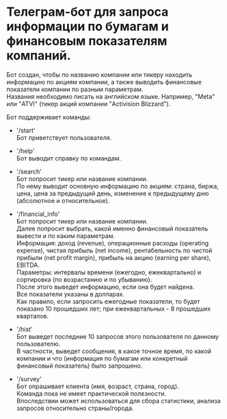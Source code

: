 Телеграм-бот для запроса информации по бумагам и финансовым показателям компаний.
=================================================================================

Бот создан, чтобы по названию компании или тикеру находить информацию по акциям компании, а также выводить финансовые показатели компании по разным параметрам.  
Названия необходимо писать на английском языке. Например, "Meta" или "ATVI" (тикер акций компании "Activision Blizzard").

Бот поддерживает команды:


- '/start'  
Бот приветствует пользователя.


- '/help'  
Бот выводит справку по командам.


- '/search'  
Бот попросит тикер или название компании.  
По нему выводит основную информацию по акциям: страна, биржа, цена, цена за предыдущий день, изменение к предыдущему дню (абсолютное и относительное).


- '/financial_info'  
Бот попросит тикер или название компании.  
Далее попросит выбрать, какой именно финансовый показатель вывести и по каким параметрам.  
Информация: доход (revenue), операционные расходы (operating expense), чистая прибыль (net income), рентабельность по чистой прибыли (net profit margin), прибыль на акцию (earning per share), EBITDA.  
Параметры: интервалы времени (ежегодно, ежеквартально) и сортировка (по возрастанию и по убыванию).  
После этого выведет информацию, если она будет найдена.  
Все показатели указаны в долларах.  
Как правило, если запросить ежегодные показатели, то будет показано 10 прошедших лет; при ежеквартальных - 8 прошедших кварталов.


- '/hist'  
Бот выведет последние 10 запросов этого пользователя по данному пользователю.  
В частности, выведет сообщения, в какое точное время, по какой компании и что (информация по бумагам или конкретный финансовый показатель) было запрошено.


- '/survey'  
Бот опрашивает клиента (имя, возраст, страна, город).  
Команда пока не имеет практической полезности.  
Впоследствии может использоваться для сбора статистики, анализа запросов относительно страны/города.